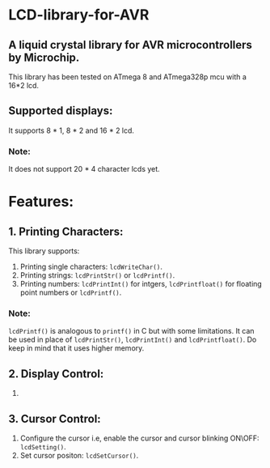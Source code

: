 # LCD-library-for-AVR
## A liquid crystal library for AVR microcontrollers by Microchip.
This library has been tested on ATmega 8 and ATmega328p mcu with a 16*2 lcd. 

## Supported displays: 
It supports 8 * 1, 8 * 2 and 16 * 2 lcd. 
### Note:
It does not support 20 * 4 character lcds yet.

# Features:
## 1. Printing Characters:
This library supports:
1. Printing single characters:  ``` lcdWriteChar() ```.
2. Printing strings: ``` lcdPrintStr() ``` or ``` lcdPrintf() ```.
3. Printing numbers: ``` lcdPrintInt() ``` for intgers, ``` lcdPrintfloat() ``` for floating point numbers or ``` lcdPrintf() ```.
### Note: 
``` lcdPrintf() ``` is analogous to ``` printf() ``` in C but with some limitations. It can be used in place of ``` lcdPrintStr() ```, ``` lcdPrintInt() ``` and
``` lcdPrintfloat() ```. Do keep in mind that it uses higher memory.

## 2. Display Control:
1. 

## 3. Cursor Control:
1. Configure the cursor i.e, enable the cursor and cursor blinking ON\OFF: ``` lcdSetting() ```.
2. Set cursor positon: ``` lcdSetCursor() ```.
